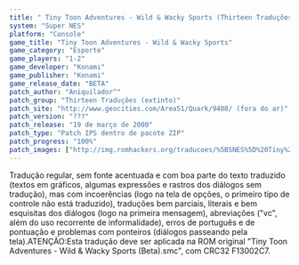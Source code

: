 ```yaml
---
title: " Tiny Toon Adventures - Wild & Wacky Sports (Thirteen Traduções)"
system: "Super NES"
platform: "Console"
game_title: "Tiny Toon Adventures - Wild & Wacky Sports"
game_category: "Esporte"
game_players: "1-2"
game_developer: "Konami"
game_publisher: "Konami"
game_release_date: "BETA"
patch_author: "Aniquilador^"
patch_group: "Thirteen Traduções (extinto)"
patch_site: "http://www.geocities.com/Area51/Quark/9408/ (fora do ar)"
patch_version: "???"
patch_release: "19 de março de 2000"
patch_type: "Patch IPS dentro de pacote ZIP"
patch_progress: "100%"
patch_images: ["http://img.romhackers.org/traducoes/%5BSNES%5D%20Tiny%20Toon%20Adventures%20-%20Wild%20&%20Wacky%20Sports%20-%20Thirteen%20Traducoes%20-%201.png","http://img.romhackers.org/traducoes/%5BSNES%5D%20Tiny%20Toon%20Adventures%20-%20Wild%20&%20Wacky%20Sports%20-%20Thirteen%20Traducoes%20-%202.png","http://img.romhackers.org/traducoes/%5BSNES%5D%20Tiny%20Toon%20Adventures%20-%20Wild%20&%20Wacky%20Sports%20-%20Thirteen%20Traducoes%20-%203.png"]
---
```

Tradução regular, sem fonte acentuada e com boa parte do texto traduzido (textos em gráficos, algumas expressões e rastros dos diálogos sem tradução), mas com incoerências (logo na tela de opções, o primeiro tipo de controle não está traduzido), traduções bem parciais, literais e bem esquisitas dos diálogos (logo na primeira mensagem), abreviações ("vc", além do uso recorrente de informalidade), erros de português e de pontuação e problemas com ponteiros (diálogos passeando pela tela).ATENÇÃO:Esta tradução deve ser aplicada na ROM original "Tiny Toon Adventures - Wild & Wacky Sports (Beta).smc", com CRC32 F13002C7.